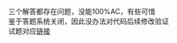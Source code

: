 三个解答都存在问题，没能100%AC，有些可惜  
鉴于答题系统关闭，因此没办法对代码后续修改验证  
试题对应[链接](https://www.nowcoder.com/discuss/380759?type=2&order=0&pos=8&page=0)